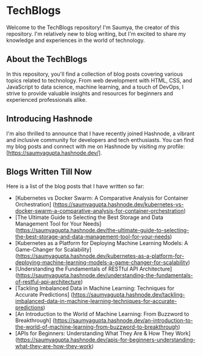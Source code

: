 # TechBlogs

Welcome to the TechBlogs repository! I'm Saumya, the creator of this repository. I'm relatively new to blog writing, but I'm excited to share my knowledge and experiences in the world of technology. 


## About the TechBlogs
In this repository, you'll find a collection of blog posts covering various topics related to technology. From web development with HTML, CSS, and JavaScript to data science, machine learning, and a touch of DevOps, I strive to provide valuable insights and resources for beginners and experienced professionals alike.

## Introducing Hashnode
I'm also thrilled to announce that I have recently joined Hashnode, a vibrant and inclusive community for developers and tech enthusiasts. You can find my blog posts and connect with me on Hashnode by visiting my profile: [https://saumyagupta.hashnode.dev/].

## Blogs Written Till Now
Here is a list of the blog posts that I have written so far:
* [Kubernetes vs Docker Swarm: A Comparative Analysis for Container Orchestration] (https://saumyagupta.hashnode.dev/kubernetes-vs-docker-swarm-a-comparative-analysis-for-container-orchestration)
* [The Ultimate Guide to Selecting the Best Storage and Data Management Tool for Your Needs] (https://saumyagupta.hashnode.dev/the-ultimate-guide-to-selecting-the-best-storage-and-data-management-tool-for-your-needs)
* [Kubernetes as a Platform for Deploying Machine Learning Models: A Game-Changer for Scalability] (https://saumyagupta.hashnode.dev/kubernetes-as-a-platform-for-deploying-machine-learning-models-a-game-changer-for-scalability)
* [Understanding the Fundamentals of RESTful API Architecture] (https://saumyagupta.hashnode.dev/understanding-the-fundamentals-of-restful-api-architecture)
* [Tackling Imbalanced Data in Machine Learning: Techniques for Accurate Predictions] (https://saumyagupta.hashnode.dev/tackling-imbalanced-data-in-machine-learning-techniques-for-accurate-predictions)
* [An Introduction to the World of Machine Learning: From Buzzword to Breakthrough] (https://saumyagupta.hashnode.dev/an-introduction-to-the-world-of-machine-learning-from-buzzword-to-breakthrough)
* [APIs for Beginners: Understanding What They Are & How They Work] (https://saumyagupta.hashnode.dev/apis-for-beginners-understanding-what-they-are-how-they-work)

